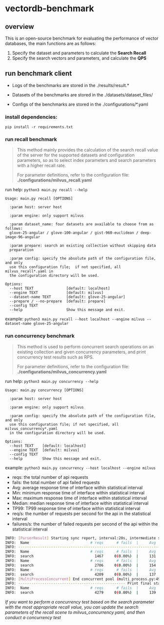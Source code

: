 # vectordb-benchmark

## overview
This is an open-source benchmark for evaluating the performance of vector databases, the main functions are as follows:
1. Specify the dataset and parameters to calculate the **Search Recall**
2. Specify the search vectors and parameters, and calculate the **QPS**

## run benchmark client

* Logs of the benchmarks are stored in the ./results/result.*

* Datasets of the benchmarks are stored in the ./datasets/dataset_files/

* Configs of the benchmarks are stored in the ./configurations/*.yaml


### install dependencies:

`pip install -r requirements.txt`

### run recall benchmark
> This method mainly provides the calculation of the search recall value of the server for the supported datasets and configuration parameters, 
> so as to select index parameters and search parameters with a higher recall rate.
> 
> For parameter definitions, refer to the configuration file: **./configurations/milvus_recall.yaml**

run help: `python3 main.py recall --help`

```text
Usage: main.py recall [OPTIONS]

  :param host: server host

  :param engine: only support milvus

  :param dataset_name: four datasets are available to choose from as follows:
  glove-25-angular / glove-100-angular / gist-960-euclidean / deep-image-96-angular

  :param prepare: search an existing collection without skipping data
  preparation

  :param config: specify the absolute path of the configuration file, and only
  use this configuration file;  if not specified, all milvus_recall*.yaml in
  the configuration directory will be used.

Options:
  --host TEXT               [default: localhost]
  --engine TEXT             [default: milvus]
  --dataset-name TEXT       [default: glove-25-angular]
  --prepare / --no-prepare  [default: prepare]
  --config TEXT
  --help                    Show this message and exit.
```

example: `python3 main.py recall --host localhost --engine milvus --dataset-name glove-25-angular`



### run concurrency benchmark
> This method is used to perform concurrent search operations on an existing collection and given concurrency parameters, 
> and print concurrency test results such as RPS.
> 
> For parameter definitions, refer to the configuration file: **./configurations/milvus_concurrency.yaml**

run help: `python3 main.py concurrency --help`

```text
Usage: main.py concurrency [OPTIONS]

  :param host: server host

  :param engine: only support milvus

  :param config: specify the absolute path of the configuration file, and only
  use this configuration file; if not specified, all milvus_concurrency*.yaml
  in the configuration directory will be used.

Options:
  --host TEXT    [default: localhost]
  --engine TEXT  [default: milvus]
  --config TEXT
  --help         Show this message and exit.
```

example: `python3 main.py concurrency --host localhost --engine milvus`

* reqs: the total number of api requests
* fails: the total number of api failed requests
* Avg: average response time of interface within statistical interval
* Min: minimum response time of interface within statistical interval
* Max: maximum response time of interface within statistical interval
* Median: median response time of interface within statistical interval
* TP99: TP99 response time of interface within statistical interval
* req/s: the number of requests per second for the api in the statistical interval
* failures/s: the number of failed requests per second of the api within the statistical interval


```bash
INFO: [ParserResult] Starting sync report, interval:20s, intermediate state results are available for reference (parser_result.py:50)
INFO:  Name                            # reqs      # fails  |     Avg     Min     Max  Median    TP99  |   req/s failures/s (data_client.py:42)
INFO: --------------------------------------------------------------------------------------------------------------------- (data_client.py:46)
INFO:  Name                            # reqs      # fails  |     Avg     Min     Max  Median    TP99  |   req/s failures/s (data_client.py:42)
INFO:  search                            1467     0(0.00%)  |     131      43    1291      92     823  |   73.35    0.00 (data_client.py:44)
INFO:  Name                            # reqs      # fails  |     Avg     Min     Max  Median    TP99  |   req/s failures/s (data_client.py:42)
INFO:  search                            2706     0(0.00%)  |     154      47    1040     118     703  |   61.95    0.00 (data_client.py:44)
INFO:  Name                            # reqs      # fails  |     Avg     Min     Max  Median    TP99  |   req/s failures/s (data_client.py:42)
INFO:  search                            4209     0(0.00%)  |     137      44    1703      97    1167  |   75.15    0.00 (data_client.py:44)
INFO: [MultiProcessConcurrent] End concurrent pool (multi_process.py:49)
INFO: ------------------------------------------------- Print final status ------------------------------------------------ (data_client.py:49)
INFO:  Name                            # reqs      # fails  |     Avg     Min     Max  Median    TP99  |   req/s failures/s (data_client.py:50)
INFO:  search                            4279     0(0.00%)  |     139      43    1703     100     785  |   70.53    0.00 (data_client.py:52)
```

*If you want to perform a concurrency test based on the search parameter with the most appropriate recall value, you can update the search parameters of the recall scene to milvus_concurrency.yaml, and then conduct a concurrency test*
